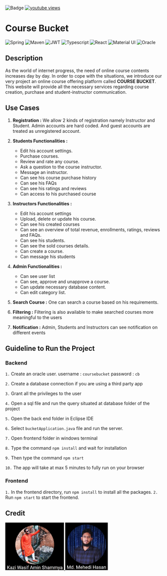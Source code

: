 <!-- ![youtube views](https://img.shields.io/youtube/views/nm_V5exioyI?style=badge&logoColor=white&label=1st%20Runner%20Up&labelColor=ff0000&color=grey) -->

![Badge](https://visitor-counter-badge.vercel.app/api/shammya/Course-Bucket?label=Visitors&color=EA6607&labelColor=451E0E) [![youtube views](https://img.shields.io/youtube/views/nm_V5exioyI?style=for-the-badge&logo=youtube&logoColor=white&label=youtube&labelColor=ff0000&color=grey)](https://youtu.be/nm_V5exioyI)

# Course Bucket

![Spring](https://img.shields.io/badge/spring-%236DB33F.svg?style=for-the-badge&logo=spring&logoColor=white)  ![Maven](https://img.shields.io/badge/apache_maven-C71A36?style=for-the-badge&logo=apachemaven&logoColor=white) ![JWT](https://img.shields.io/badge/JWT-black?style=for-the-badge&logo=JSON%20web%20tokens) ![Typescript](https://img.shields.io/badge/TypeScript-007ACC?style=for-the-badge&logo=typescript&logoColor=white) ![React](https://img.shields.io/badge/react-%2320232a.svg?style=for-the-badge&logo=react&logoColor=%2361DAFB) ![Material UI](https://img.shields.io/badge/Material%20UI-007FFF?style=for-the-badge&logo=mui&logoColor=white) ![Oracle](https://img.shields.io/badge/Oracle-F80000?style=for-the-badge&logo=oracle&logoColor=black)




## Description

As the world of internet progress, the need of online course contents increases day by day. In order to cope with the situations, we introduce our very project an online course offering platform called **COURSE BUCKET**. This website will provide all the necessary services regarding course creation, purchase and student-instructor communication.

## Use Cases

1. **Registration :** We allow 2 kinds of registration namely Instructor and Student. Admin accounts are hard coded. And guest accounts are treated as unregistered account.
2. **Students Functionalities :**
    - Edit his account settings.
    - Purchase courses.
    - Review and rate any course.
    - Ask a question to the course instructor.
    - Message an instructor.
    - Can see his course purchase history
    - Can see his FAQs
    - Can see his ratings and reviews
    - Can access to his purchased course
	 
3. **Instructors Functionalities :**
    - Edit his account settings
    - Upload, delete or update his course.
    - Can see his created courses
    - Can see an overview of total revenue, enrollments, ratings, reviews and FAQs.
    - Can see his students.
    - Can see the sold courses details.
    - Can create a course.
    - Can message his students

4. **Admin Functionalities :**
    - Can see user list
    - Can see, approve and unapprove a course. 
    - Can update necessary database content.
    - Can edit category list.

5. **Search Course :** One can search a course based on his requirements.

6. **Filtering :** Filtering is also available to make searched courses more meaningful  to  the users

7. **Notification :** Admin, Students and Instructors can see notification on different events





## Guideline to Run the Project

### Backend

`1.` Create an oracle user.
username :  `coursebucket` password :  `cb`

`2.` Create a database connection if you are using a third party app

`3.` Grant all the privileges to the user

`4.` Open a sql file and run the query situated at database folder of the project

`5.` Open the back end folder in Eclipse IDE

`6.` Select `bucketApplication.java` file and run the server.

`7.` Open frontend folder in windows terminal

`8.` Type the command  `npm install` and wait for installation

`9.` Then type the command `npm start`

`10.` The app will take at max 5 minutes to fully run on your browser

### Frontend

`1.` In the frontend directory, run `npm install` to install all the packages.
`2.` Run `npm start` to start the frontend.

## Credit

<div>
  <a href="https://github.com/shammya">
    <img src="./database/images/shammya.jpg"/ height="150">
  </a>
  <a href="https://github.com/md-mehedi">
    <img src="./database/images/md-mehedi.jpg"/ height="150">
  </a>
</div>